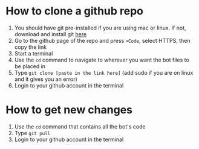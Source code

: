 # How to clone a github repo
1. You should have git pre-installed if you are using mac or linux. If not, download and install git [here](https://git-scm.com/downloads)
2. Go to the github page of the repo and press `⬇Code`, select HTTPS, then copy the link
3. Start a terminal
4. Use the `cd` command to navigate to wherever you want the bot files to be placed in
5. Type `git clone [paste in the link here]` (add sudo if you are on linux and it gives you an error)
6. Login to your github account in the terminal

# How to get new changes
1. Use the `cd` command that contains all the bot's code
2. Type `git pull` 
3. Login to your github account in the terminal
